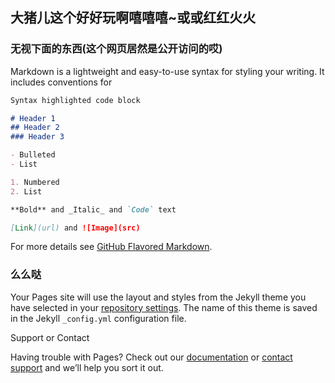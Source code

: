 ## 大猪儿这个好好玩啊嘻嘻嘻~或或红红火火



### 无视下面的东西(这个网页居然是公开访问的哎)

Markdown is a lightweight and easy-to-use syntax for styling your writing. It includes conventions for

```markdown
Syntax highlighted code block

# Header 1
## Header 2
### Header 3

- Bulleted
- List

1. Numbered
2. List

**Bold** and _Italic_ and `Code` text

[Link](url) and ![Image](src)
```

For more details see [GitHub Flavored Markdown](https://guides.github.com/features/mastering-markdown/).

### 么么哒

Your Pages site will use the layout and styles from the Jekyll theme you have selected in your [repository settings](https://github.com/Asteriaaa/myHtml/settings). The name of this theme is saved in the Jekyll `_config.yml` configuration file.

Support or Contact

Having trouble with Pages? Check out our [documentation](https://docs.github.com/categories/github-pages-basics/) or [contact support](https://github.com/contact) and we’ll help you sort it out.
